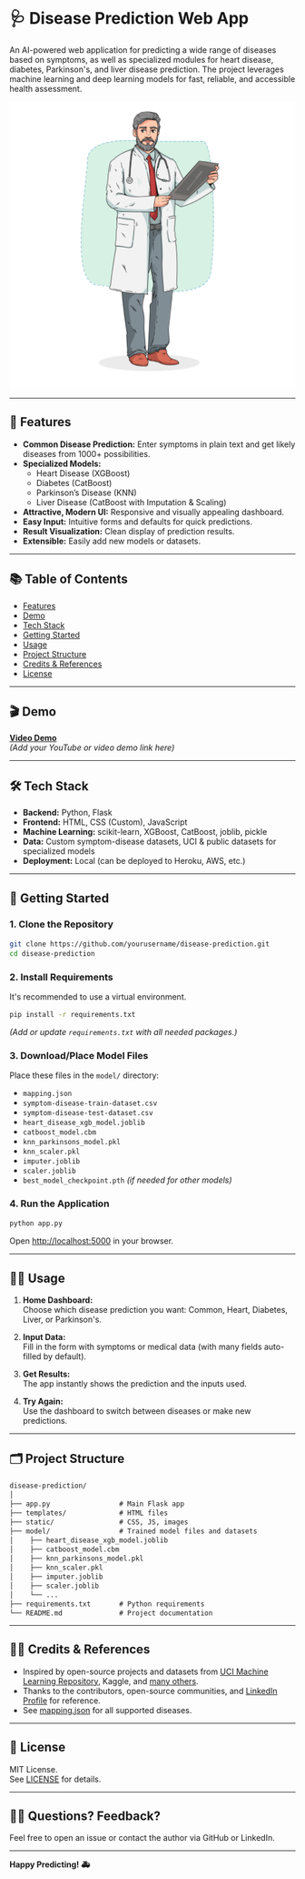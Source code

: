 # 🩺 Disease Prediction Web App

An AI-powered web application for predicting a wide range of diseases based on symptoms, as well as specialized modules for heart disease, diabetes, Parkinson's, and liver disease prediction. The project leverages machine learning and deep learning models for fast, reliable, and accessible health assessment.

![App Dashboard](static/illustration.png)

---

## 🚀 Features

- **Common Disease Prediction:** Enter symptoms in plain text and get likely diseases from 1000+ possibilities.
- **Specialized Models:** 
  - Heart Disease (XGBoost)
  - Diabetes (CatBoost)
  - Parkinson’s Disease (KNN)
  - Liver Disease (CatBoost with Imputation & Scaling)
- **Attractive, Modern UI:** Responsive and visually appealing dashboard.
- **Easy Input:** Intuitive forms and defaults for quick predictions.
- **Result Visualization:** Clean display of prediction results.
- **Extensible:** Easily add new models or datasets.

---

## 📚 Table of Contents

- [Features](#-features)
- [Demo](#-demo)
- [Tech Stack](#-tech-stack)
- [Getting Started](#-getting-started)
- [Usage](#-usage)
- [Project Structure](#-project-structure)
- [Credits & References](#-credits--references)
- [License](#-license)

---

## 🎬 Demo

**[Video Demo](#)**  
*(Add your YouTube or video demo link here)*

---

## 🛠️ Tech Stack

- **Backend:** Python, Flask
- **Frontend:** HTML, CSS (Custom), JavaScript
- **Machine Learning:** scikit-learn, XGBoost, CatBoost, joblib, pickle
- **Data:** Custom symptom-disease datasets, UCI & public datasets for specialized models
- **Deployment:** Local (can be deployed to Heroku, AWS, etc.)

---

## 🏁 Getting Started

### 1. **Clone the Repository**
```bash
git clone https://github.com/yourusername/disease-prediction.git
cd disease-prediction
```

### 2. **Install Requirements**
It's recommended to use a virtual environment.
```bash
pip install -r requirements.txt
```
*(Add or update `requirements.txt` with all needed packages.)*

### 3. **Download/Place Model Files**
Place these files in the `model/` directory:
- `mapping.json`
- `symptom-disease-train-dataset.csv`
- `symptom-disease-test-dataset.csv`
- `heart_disease_xgb_model.joblib`
- `catboost_model.cbm`
- `knn_parkinsons_model.pkl`
- `knn_scaler.pkl`
- `imputer.joblib`
- `scaler.joblib`
- `best_model_checkpoint.pth` *(if needed for other models)*

### 4. **Run the Application**
```bash
python app.py
```
Open [http://localhost:5000](http://localhost:5000) in your browser.

---

## 🧑‍💻 Usage

1. **Home Dashboard:**  
   Choose which disease prediction you want: Common, Heart, Diabetes, Liver, or Parkinson's.

2. **Input Data:**  
   Fill in the form with symptoms or medical data (with many fields auto-filled by default).

3. **Get Results:**  
   The app instantly shows the prediction and the inputs used.

4. **Try Again:**  
   Use the dashboard to switch between diseases or make new predictions.

---

## 🗂️ Project Structure

```
disease-prediction/
│
├── app.py                 # Main Flask app
├── templates/             # HTML files
├── static/                # CSS, JS, images
├── model/                 # Trained model files and datasets
│    ├── heart_disease_xgb_model.joblib
│    ├── catboost_model.cbm
│    ├── knn_parkinsons_model.pkl
│    ├── knn_scaler.pkl
│    ├── imputer.joblib
│    ├── scaler.joblib
│    └── ...
├── requirements.txt       # Python requirements
└── README.md              # Project documentation
```

---

## 🧑‍🎓 Credits & References

- Inspired by open-source projects and datasets from [UCI Machine Learning Repository](https://archive.ics.uci.edu/), Kaggle, and [many others](#).
- Thanks to the contributors, open-source communities, and [LinkedIn Profile](https://www.linkedin.com/in/anil-l-b023631b6/) for reference.
- See [mapping.json](model/mapping.json) for all supported diseases.

---

## 📄 License

MIT License.  
See [LICENSE](LICENSE) for details.

---

## 🙋‍♂️ Questions? Feedback?

Feel free to open an issue or contact the author via GitHub or LinkedIn.

---

**Happy Predicting! 🚑**
